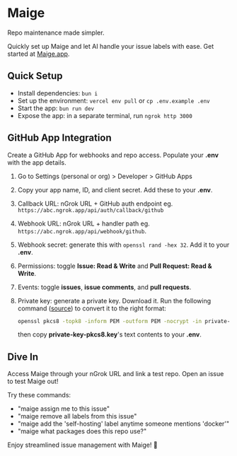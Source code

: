 # Maige

Repo maintenance made simpler.

Quickly set up Maige and let AI handle your issue labels with ease. Get started at [Maige.app](https://maige.app).

## Quick Setup

- Install dependencies: `bun i`
- Set up the environment: `vercel env pull` or `cp .env.example .env`
- Start the app: `bun run dev`
- Expose the app: in a separate terminal, run `ngrok http 3000`

## GitHub App Integration

Create a GitHub App for webhooks and repo access. Populate your **.env** with the app details.

1. Go to Settings (personal or org) > Developer > GitHub Apps
2. Copy your app name, ID, and client secret. Add these to your **.env**.
3. Callback URL: nGrok URL + GitHub auth endpoint eg. `https://abc.ngrok.app/api/auth/callback/github`
4. Webhook URL: nGrok URL + handler path eg. `https://abc.ngrok.app/api/webhook/github`.
6. Webhook secret: generate this with `openssl rand -hex 32`. Add it to your **.env**.
7. Permissions: toggle **Issue: Read & Write** and **Pull Request: Read & Write**.
8. Events: toggle **issues**, **issue comments**, and **pull requests**.
9. Private key: generate a private key. Download it. Run the following command ([source](https://github.com/gr2m/universal-github-app-jwt?tab=readme-ov-file#converting-pkcs1-to-pkcs8)) to convert it to the right format:

   ```sh
   openssl pkcs8 -topk8 -inform PEM -outform PEM -nocrypt -in private-key.pem -out private-key-pkcs8.key
   ```
   then copy **private-key-pkcs8.key**'s text contents to your **.env**.

## Dive In

Access Maige through your nGrok URL and link a test repo. Open an issue to test Maige out!

Try these commands:

- "maige assign me to this issue"
- "maige remove all labels from this issue"
- "maige add the 'self-hosting' label anytime someone mentions 'docker'"
- "maige what packages does this repo use?"

Enjoy streamlined issue management with Maige! 🚀
